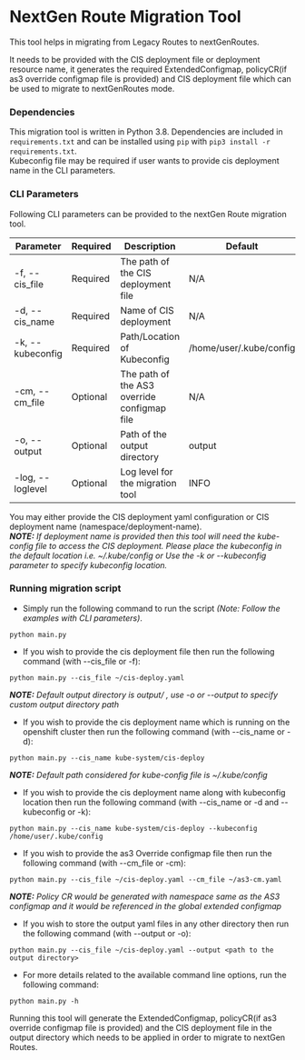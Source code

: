 NextGen Route Migration Tool
========================================================

This tool helps in migrating from Legacy Routes to nextGenRoutes.

It needs to be provided with the CIS deployment file or deployment resource name, it generates the required ExtendedConfigmap, policyCR(if as3 override configmap file is provided) and CIS 
deployment file which can be used to migrate to nextGenRoutes mode.

### Dependencies
This migration tool is written in Python 3.8.
Dependencies are included in `requirements.txt` and can be installed
using `pip` with `pip3 install -r requirements.txt`.<br/>
Kubeconfig file may be required if user wants to provide cis deployment name in the CLI parameters.

### CLI Parameters

Following CLI parameters can be provided to the nextGen Route migration tool.

| Parameter        | Required | Description                                 | Default                 | Examples                    |
|------------------|----------|---------------------------------------------|-------------------------|-----------------------------|
| -f, --cis_file   | Required | The path of the CIS deployment file         | N/A                     | cis-deploy.yaml             |
| -d, --cis_name   | Required | Name of CIS deployment                      | N/A                     | kube-system/test-cis-deploy |
| -k, --kubeconfig | Required | Path/Location of Kubeconfig                 | /home/user/.kube/config | /home/user/.kube/config     |
| -cm, --cm_file   | Optional | The path of the AS3 override configmap file | N/A                     | as3-cm.yaml                 |
| -o, --output     | Optional | Path of the output directory                | output                  |                             |
| -log, --loglevel | Optional | Log level for the migration tool            | INFO                    | DEBUG, ERROR, WARNING       |


You may either provide the CIS deployment yaml configuration or CIS deployment name (namespace/deployment-name).<br/>
**_NOTE:_** _If deployment name is provided then this tool will need the kube-config file to access the CIS deployment. 
Please place the kubeconfig in the default location i.e. ~/.kube/config or Use the -k or --kubeconfig parameter to specify kubeconfig location._

### Running migration script
* Simply run the following command to run the script _(Note: Follow the examples with CLI parameters)_.
```
python main.py
```

* If you wish to provide the cis deployment file then run the following command (with --cis_file or -f):
```
python main.py --cis_file ~/cis-deploy.yaml
```
**_NOTE:_** _Default output directory is output/ , use -o or --output to specify custom output directory path_

* If you wish to provide the cis deployment name which is running on the openshift cluster then run the following command (with --cis_name or -d):
```
python main.py --cis_name kube-system/cis-deploy
```
**_NOTE:_** _Default path considered for kube-config file is ~/.kube/config_

* If you wish to provide the cis deployment name along with kubeconfig location then run the following command (with --cis_name or -d and --kubeconfig or -k):
```
python main.py --cis_name kube-system/cis-deploy --kubeconfig /home/user/.kube/config
```

* If you wish to provide the as3 Override configmap file then run the following command (with --cm_file or -cm):
```
python main.py --cis_file ~/cis-deploy.yaml --cm_file ~/as3-cm.yaml
```
**_NOTE:_** _Policy CR would be generated with namespace same as the AS3 configmap and it would be referenced in the global extended configmap_

* If you wish to store the output yaml files in any other directory then run the following command (with --output or -o):
```
python main.py --cis_file ~/cis-deploy.yaml --output <path to the output directory>
```
* For more details related to the available command line options, run the following command:
```
python main.py -h
```

Running this tool will generate the ExtendedConfigmap, policyCR(if as3 override configmap file is provided) and the CIS deployment file in the output directory which needs to be applied in order to migrate to nextGen Routes.
